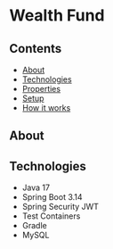 # Wealth Fund
## Contents
* [About](#general-info)
* [Technologies](#technologies)
* [Properties](#properties)
* [Setup](#setup)
* [How it works](#how-it-works)

## About



## Technologies
* Java 17
* Spring Boot 3.14
* Spring Security JWT
* Test Containers
* Gradle
* MySQL